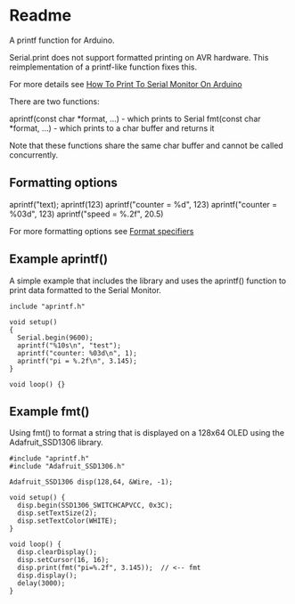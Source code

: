 # Readme

A printf function for Arduino.

Serial.print does not support formatted printing
on AVR hardware. This reimplementation of a printf-like
function fixes this.

For more details see 
[How To Print To Serial Monitor On Arduino](https://www.makerguides.com/how-to-print-to-serial-monitor-on-arduino/)


There are two functions:

aprintf(const char *format, ...) - which prints to Serial
fmt(const char *format, ...) - which prints to a char buffer and returns it

Note that these functions share the same char buffer
and cannot be called concurrently.


## Formatting options

aprintf("text);
aprintf(123)
aprintf("counter = %d", 123)
aprintf("counter = %03d", 123)
aprintf("speed = %.2f", 20.5)

For more formatting options see [Format specifiers](https://cplusplus.com/reference/cstdio/printf/)


## Example aprintf()

A simple example that includes the library
and uses the aprintf() function to print
data formatted to the Serial Monitor.

```
include "aprintf.h"

void setup()
{
  Serial.begin(9600);
  aprintf("%10s\n", "test");
  aprintf("counter: %03d\n", 1);
  aprintf("pi = %.2f\n", 3.145);
}

void loop() {}
```


## Example fmt()

Using fmt() to format a string that is displayed
on a 128x64 OLED using the Adafruit_SSD1306 library.

```
#include "aprintf.h"
#include "Adafruit_SSD1306.h"

Adafruit_SSD1306 disp(128,64, &Wire, -1);

void setup() {
  disp.begin(SSD1306_SWITCHCAPVCC, 0x3C);
  disp.setTextSize(2);
  disp.setTextColor(WHITE);   
}

void loop() {
  disp.clearDisplay();
  disp.setCursor(16, 16);
  disp.print(fmt("pi=%.2f", 3.145));  // <-- fmt
  disp.display();
  delay(3000);
}
```